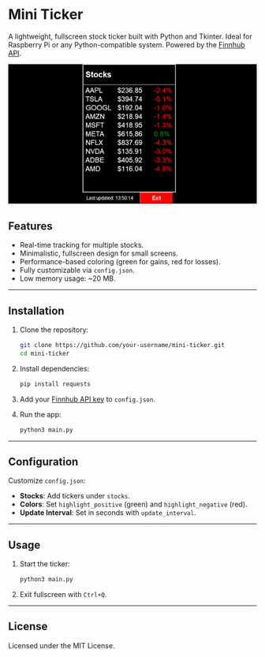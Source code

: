 # **Mini Ticker**

A lightweight, fullscreen stock ticker built with Python and Tkinter. Ideal for Raspberry Pi or any Python-compatible system. Powered by the [Finnhub API](https://finnhub.io/).

![Demo](demo.gif)

## **Features**
- Real-time tracking for multiple stocks.
- Minimalistic, fullscreen design for small screens.
- Performance-based coloring (green for gains, red for losses).
- Fully customizable via `config.json`.
- Low memory usage: ~20 MB.

---

## **Installation**

1. Clone the repository:
   ```bash
   git clone https://github.com/your-username/mini-ticker.git
   cd mini-ticker
   ```

2. Install dependencies:
   ```bash
   pip install requests
   ```

3. Add your [Finnhub API key](https://finnhub.io/dashboard) to `config.json`.

4. Run the app:
   ```bash
   python3 main.py
   ```

---

## **Configuration**

Customize `config.json`:
- **Stocks**: Add tickers under `stocks`.
- **Colors**: Set `highlight_positive` (green) and `highlight_negative` (red).
- **Update Interval**: Set in seconds with `update_interval`.

---

## **Usage**

1. Start the ticker:
   ```bash
   python3 main.py
   ```

2. Exit fullscreen with `Ctrl+Q`.

---

## **License**
Licensed under the MIT License.
